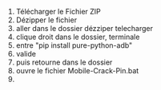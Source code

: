 1. Télécharger le Fichier ZIP
2. Dézipper le fichier
3. aller dans le dossier dézziper telecharger
4. clique droit dans le dossier, terminale
5. entre "pip install pure-python-adb"
6. valide
7. puis retourne dans le dossier
8. ouvre le fichier Mobile-Crack-Pin.bat
9. 
